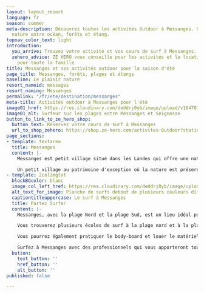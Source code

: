 ```yaml
---
layout: layout_resort
language: fr
season: summer
meta-description: Découvrez toutes les activités Outdoor à Messanges. Un petit coin
  nature entre océan, forêts et étang.
topnav_color_text: light
introduction:
  you_arrive: Trouvez votre activité et vos cours de surf à Messanges.
  zehero_advice: ZE HERO vous conseille pour les activités et la location des équipements
    pour toute la famille
title: Messanges et ses activités outdoor pour la saison d'été
page_title: Messanges, forêts, plages et étangs
baseline: Le plaisir nature
resort_nameid: messages
resort_naming: Messanges
permalink: "/fr/ete/destination/messanges"
meta-title: Activités outdoor à Messanges pour l'été
image01_href: https://res.cloudinary.com/deddrj0yb/image/upload/v1647014055/website/resorts/Messanges/jeffrey-brandjes-IYN2sh976Ac-unsplash.jpg
image01_alt: Surfeur sur les plages entre Messanges et Seignosse
button_to_link_to_ze_hero_shop:
  button_text: Réservez votre cours de surf à Messanges
  url_to_shop_zehero: https://shop.ze-hero.com/activites-Outdoor?station=Loire+Atlantique+%2844%29&calessonstype=all&catypegenderlistsummer=all&calessonsactivitytype=all&start-date=
page_sections:
- template: textarea
  title: Messanges
  content: |-
    Messanges est petit village situé dans les Landes qui offre une nature sauvage et belle. Entre ses kilomètres de plages, ses forêts et l'étang de Moisans, de Soustons plus loin, vous découvrirez des paysages uniques.

    Un petit village au patrimoine d'exception où la nature est préservée. Entre séjour sportif ou séjour de détente, les activités ne manqueront pas. Respirez l'air marin et des pins, évadez-vous au cœur des Landes.
- template: 2colimgtxt
  blockBGcolor: blanc
  image_col_left_href: https://res.cloudinary.com/deddrj0yb/image/upload/v1647013781/website/resorts/Messanges/alexandre-capt-0h2kWRb_KEs-unsplash.jpg
  alt_text_for_image: Planche de surfs debout de plusieurs couleurs différentes
  captiontitleuppercase: Le surf à Messanges
  title: Partez Surfer
  content: |-
    Messanges, avec la plage Nord et la plage Sud, est un lieu idéal pour partir surfer. Que vous soyez débutants, amateurs, confirmés ou même experts, les vagues seront parfaites pour pratiquer le surf.

    Vous trouverez plusieurs écoles de surf à la plage nord et à la plage sud. Il y a environ 13 écoles de surf à Messanges. Certaines seront directement les dunes de sables et donc tout prêt des vagues. Les autres seront un peu plus à l'intérieur, dans le village ou juste derrière les dunes. Vous pourrez alors prendre des cours de surf à Messanges, que ce soit en collectif, en privé ou même en stage. Vous pourrez également louer votre planche de surf ainsi qu'une combinaison. Apprenez à vous lever sur la planche en prenant des mousses, puis progresser et réaliser vos 1er take-off plus au large.

    Vous pourrez également pratiquer le body-board et louer le matériel nécessaire. Certaines écoles de surf à Messanges proposent également les cours et la location de paddle board.

    Surfez à Messanges avec des professionnels qui vous apporteront tous les conseils pour progresser en surf.
  button:
    text_button: ''
    href_button: ''
    alt_button: ''
published: false

---
```

